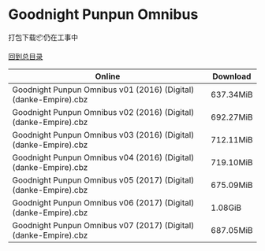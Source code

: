 # Goodnight Punpun Omnibus

打包下载📦仍在工事中

[回到总目录](/Catalogs.md)







Online | Download
--- | ---
Goodnight Punpun Omnibus v01 (2016) (Digital) (danke-Empire).cbz | 637.34MiB
Goodnight Punpun Omnibus v02 (2016) (Digital) (danke-Empire).cbz | 692.27MiB
Goodnight Punpun Omnibus v03 (2016) (Digital) (danke-Empire).cbz | 712.11MiB
Goodnight Punpun Omnibus v04 (2016) (Digital) (danke-Empire).cbz | 719.10MiB
Goodnight Punpun Omnibus v05 (2017) (Digital) (danke-Empire).cbz | 675.09MiB
Goodnight Punpun Omnibus v06 (2017) (Digital) (danke-Empire).cbz | 1.08GiB
Goodnight Punpun Omnibus v07 (2017) (Digital) (danke-Empire).cbz | 687.05MiB